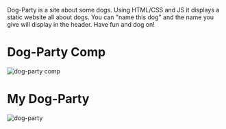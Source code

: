 Dog-Party is a site about some dogs. Using HTML/CSS and JS it displays a static website all about dogs. You can "name this dog" and the name you give will display in the header. Have fun and dog on! 

# Dog-Party Comp
![dog-party comp](https://user-images.githubusercontent.com/42000931/51792439-155c4b00-216e-11e9-9445-f2221a735d0f.png)

# My Dog-Party
![dog-party](https://user-images.githubusercontent.com/42000931/51792460-78e67880-216e-11e9-8021-b72512bac0a6.png)
